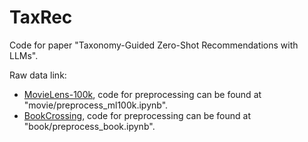 # TaxRec

Code for paper "Taxonomy-Guided Zero-Shot Recommendations with LLMs".

Raw data link:
- [MovieLens-100k](https://grouplens.org/datasets/movielens/100k/), code for preprocessing can be found at "movie/preprocess_ml100k.ipynb". 
- [BookCrossing](https://github.com/ashwanidv100/Recommendation-System---Book-Crossing-Dataset/tree/master/BX-CSV-Dump), code for preprocessing can be found at "book/preprocess_book.ipynb". 
